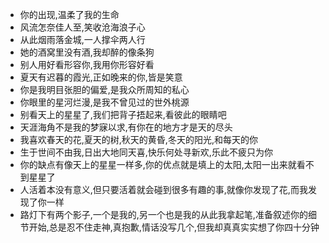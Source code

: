 - 你的出现,温柔了我的生命
- 风流怎奈佳人至,笑收沧海浪子心
- 从此烟雨落金城,一人撑伞两人行
- 她的酒窝里没有酒,我却醉的像条狗
- 别人用好看形容你,我用你形容好看
- 夏天有迟暮的霞光,正如晚来的你,皆是笑意
- 你是我明目张胆的偏爱,是我众所周知的私心
- 你眼里的星河烂漫,是我不曾见过的世外桃源
- 别看天上的星星了,我们把背子捂起来,看彼此的眼睛吧
- 天涯海角不是我的梦寐以求,有你在的地方才是天的尽头
- 我喜欢春天的花,夏天的树,秋天的黄昏,冬天的阳光,和每天的你
- 生于世间不由我,日出大地同天喜,快乐何处寻新欢,乐此不疲只为你
- 你的缺点有像天上的星星一样多,你的优点就是填上的太阳,太阳一出来就看不到星星了
- 人活着本没有意义,但只要活着就会碰到很多有趣的事,就像你发现了花,而我发现了你一样
- 路灯下有两个影子,一个是我的,另一个也是我的从此我拿起笔,准备叙述你的细节开始,总是忍不住走神,真抱歉,情话没写几个,但我却真真实实想了你四十分钟
